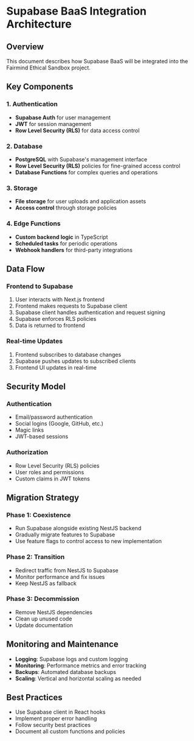 # Supabase BaaS Integration Architecture

## Overview
This document describes how Supabase BaaS will be integrated into the Fairmind Ethical Sandbox project.

## Key Components

### 1. Authentication
- **Supabase Auth** for user management
- **JWT** for session management
- **Row Level Security (RLS)** for data access control

### 2. Database
- **PostgreSQL** with Supabase's management interface
- **Row Level Security (RLS)** policies for fine-grained access control
- **Database Functions** for complex queries and operations

### 3. Storage
- **File storage** for user uploads and application assets
- **Access control** through storage policies

### 4. Edge Functions
- **Custom backend logic** in TypeScript
- **Scheduled tasks** for periodic operations
- **Webhook handlers** for third-party integrations

## Data Flow

### Frontend to Supabase
1. User interacts with Next.js frontend
2. Frontend makes requests to Supabase client
3. Supabase client handles authentication and request signing
4. Supabase enforces RLS policies
5. Data is returned to frontend

### Real-time Updates
1. Frontend subscribes to database changes
2. Supabase pushes updates to subscribed clients
3. Frontend UI updates in real-time

## Security Model

### Authentication
- Email/password authentication
- Social logins (Google, GitHub, etc.)
- Magic links
- JWT-based sessions

### Authorization
- Row Level Security (RLS) policies
- User roles and permissions
- Custom claims in JWT tokens

## Migration Strategy

### Phase 1: Coexistence
- Run Supabase alongside existing NestJS backend
- Gradually migrate features to Supabase
- Use feature flags to control access to new implementation

### Phase 2: Transition
- Redirect traffic from NestJS to Supabase
- Monitor performance and fix issues
- Keep NestJS as fallback

### Phase 3: Decommission
- Remove NestJS dependencies
- Clean up unused code
- Update documentation

## Monitoring and Maintenance
- **Logging**: Supabase logs and custom logging
- **Monitoring**: Performance metrics and error tracking
- **Backups**: Automated database backups
- **Scaling**: Vertical and horizontal scaling as needed

## Best Practices
- Use Supabase client in React hooks
- Implement proper error handling
- Follow security best practices
- Document all custom functions and policies
